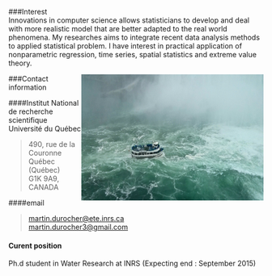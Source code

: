 <!-- Section -->
###Interest  
   Innovations in computer science allows statisticians to develop and deal 
with more realistic model that are better adapted to the real world phenomena. 
   My researches aims to integrate recent data analysis methods to applied 
statistical problem. I have interest in practical application of nonparametric regression, time series, spatial statistics and extreme value theory.
  
<img src="files/niagara.jpg" alt='Niagara boat'
  style='width:360px;height:250px;float:right;'>
      
###Contact information
 
####Institut National de recherche scientifique <br> Université du Québec
> 490, rue de la Couronne <br>
  Québec (Québec) <br>
  G1K 9A9, CANADA <br>

####email

> martin.durocher@ete.inrs.ca <br>
  martin.durocher3@gmail.com

#### Curent position
   Ph.d student in Water Research at INRS (Expecting end : September 2015)
